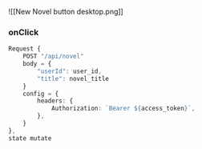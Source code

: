 ![[New Novel button desktop.png]]

### onClick
```ts
Request {
	POST "/api/novel" 
	body = {
		"userId": user_id,
		"title": novel_title
	}
	config = {
		headers: {
			Authorization: `Bearer ${access_token}`,
		},
	}
},
state mutate
```

